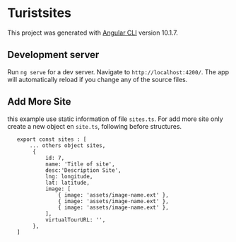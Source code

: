 # Turistsites

This project was generated with [Angular CLI](https://github.com/angular/angular-cli) version 10.1.7.

## Development server

Run `ng serve` for a dev server. Navigate to `http://localhost:4200/`. The app will automatically reload if you change any of the source files.

## Add More Site

this example use static information of file `sites.ts`. For add more site only create a new object en `site.ts`, following before structures.

```
   export const sites : [
       ... others object sites,
        {
            id: 7,
            name: 'Title of site',
            desc:'Description Site',
            lng: longitude,
            lat: latitude,
            image: [
                { image: 'assets/image-name.ext' },
                { image: 'assets/image-name.ext' },
                { image: 'assets/image-name.ext' },
            ],
            virtualTourURL: '',
        },
   ]
```
